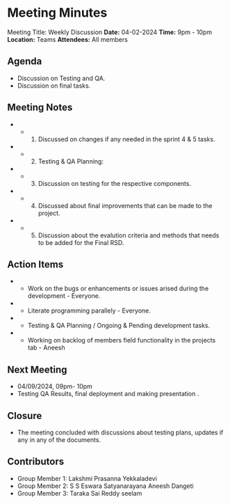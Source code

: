 # Meeting Minutes

Meeting Title: Weekly Discussion
**Date:**  04-02-2024
**Time:** 9pm - 10pm
**Location:** Teams
**Attendees:** All members

## Agenda

- Discussion on Testing and QA.
- Discussion on final tasks.

## Meeting Notes

- * 1. Discussed on changes if any needed in the sprint 4 & 5 tasks.
- * 2. Testing & QA Planning:
- * 3. Discussion on testing for the respective components.
- * 4. Discussed about final improvements that can be made to the project.
- * 5. Discussion about the evalution criteria and methods that needs to be added for the Final RSD.

## Action Items

- * Work on the bugs or enhancements or issues arised during the development - Everyone.
- * Literate programming parallely - Everyone.
- * Testing & QA Planning / Ongoing & Pending development tasks.
- * Working on backlog of members field functionality in the projects tab - Aneesh

## Next Meeting

- 04/09/2024, 09pm- 10pm
- Testing QA Results, final deployment and making presentation .

## Closure

- The meeting concluded with discussions about testing plans, updates if any in any of the documents.

## Contributors

- Group Member 1: Lakshmi Prasanna Yekkaladevi
- Group Member 2: S S Eswara Satyanarayana Aneesh Dangeti
- Group Member 3: Taraka Sai Reddy seelam

